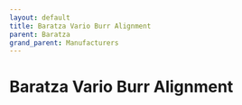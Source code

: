 ```yaml
---
layout: default
title: Baratza Vario Burr Alignment
parent: Baratza
grand_parent: Manufacturers
---
```


# Baratza Vario Burr Alignment
